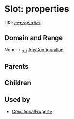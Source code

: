 
# Slot: properties




URI: [ex:properties](https://w3id.org/kgviz/properties)


## Domain and Range

None &#8594;  <sub>0..1</sub> [AnyConfiguration](AnyConfiguration.md)

## Parents


## Children


## Used by

 * [ConditionalProperty](ConditionalProperty.md)
